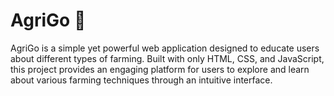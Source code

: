 <h1>AgriGo 🌱</h1>
AgriGo is a simple yet powerful web application designed to educate users about different types of farming. Built with only HTML, CSS, and JavaScript, this project provides an engaging platform for users to explore and learn about various farming techniques through an intuitive interface.
